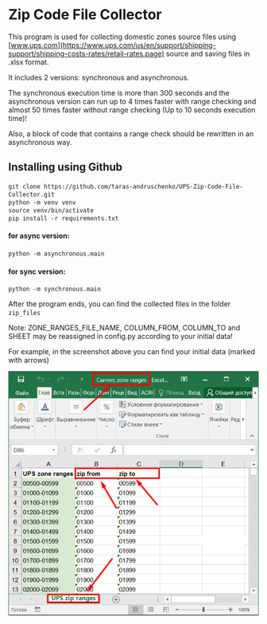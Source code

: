# Zip Code File Collector

This program is used for collecting domestic zones source files using [www.ups.com](https://www.ups.com/us/en/support/shipping-support/shipping-costs-rates/retail-rates.page) source and
saving files in .xlsx format.

It includes 2 versions: synchronous and asynchronous.

The synchronous execution time is more than 300 seconds and the asynchronous version can 
run up to 4 times faster with range checking and almost 50 times faster without range 
checking (Up to 10 seconds execution time)!

Also, a block of code that contains a range check should be rewritten in an 
asynchronous way.


## Installing using Github
```shell
git clone https://github.com/taras-andruschenko/UPS-Zip-Code-File-Collector.git
python -m venv venv
source venv/bin/activate
pip install -r requirements.txt
```
#### for async version:
```shell
python -m asynchronous.main
```
#### for sync version:
```shell
python -m synchronous.main
```

After the program ends, you can find the collected files in the folder `zip_files`

Note: ZONE_RANGES_FILE_NAME, COLUMN_FROM, COLUMN_TO and 
SHEET may be reassigned in config.py according to your initial data!

For example, in the screenshot above you can find your initial data (marked with arrows)

![Zone ranges source file](img.png)
